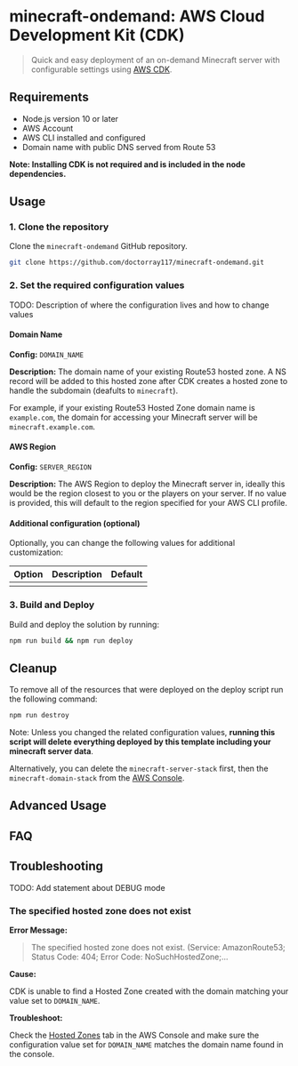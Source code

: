 # minecraft-ondemand: AWS Cloud Development Kit (CDK)

> Quick and easy deployment of an on-demand Minecraft server with configurable
> settings using [AWS CDK](https://aws.amazon.com/cdk/).

## Requirements

- Node.js version 10 or later
- AWS Account
- AWS CLI installed and configured
- Domain name with public DNS served from Route 53

**Note: Installing CDK is not required and is included in the node dependencies.**

## Usage

### 1. Clone the repository

Clone the `minecraft-ondemand` GitHub repository.

```bash
git clone https://github.com/doctorray117/minecraft-ondemand.git
```

### 2. Set the required configuration values

TODO: Description of where the configuration lives and how to change values

#### Domain Name

**Config:** `DOMAIN_NAME`

**Description:** The domain name of your existing Route53 hosted zone. A NS record
will be added to this hosted zone after CDK creates a hosted zone to handle the
subdomain (deafults to `minecraft`).

For example, if your existing Route53 Hosted Zone domain name is `example.com`,
the domain for accessing your Minecraft server will be `minecraft.example.com`.

#### AWS Region

**Config:** `SERVER_REGION`

**Description:** The AWS Region to deploy the Minecraft server in, ideally this
would be the region closest to you or the players on your server. If no value is
provided, this will default to the region specified for your AWS CLI profile.

#### Additional configuration (optional)

Optionally, you can change the following values for additional customization:

| Option | Description | Default |
| ------ | ----------- | ------- |
|        |             |         |

### 3. Build and Deploy

Build and deploy the solution by running:

```bash
npm run build && npm run deploy
```

## Cleanup

To remove all of the resources that were deployed on the deploy script run the
following command:

```bash
npm run destroy
```

Note: Unless you changed the related configuration values, **running this script
will delete everything deployed by this template including your minecraft server
data**.

Alternatively, you can delete the `minecraft-server-stack` first, then the
`minecraft-domain-stack` from the [AWS Console](https://console.aws.amazon.com/cloudformation/).

## Advanced Usage

## FAQ

## Troubleshooting

TODO: Add statement about DEBUG mode

### The specified hosted zone does not exist

**Error Message:**

> The specified hosted zone does not exist. (Service: AmazonRoute53; Status Code: 404; Error Code: NoSuchHostedZone;...

**Cause:**

CDK is unable to find a Hosted Zone created with the domain matching your value
set to `DOMAIN_NAME`.

**Troubleshoot:**

Check the [Hosted Zones](https://console.aws.amazon.com/route53/v2/hostedzones#)
tab in the AWS Console and make sure the configuration value set for `DOMAIN_NAME`
matches the domain name found in the console.
